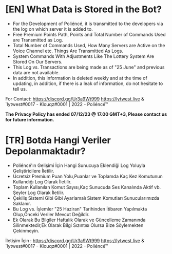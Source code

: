 # [EN] What Data is Stored in the Bot?
- For the Development of Poliéncé, it is transmitted to the developers via the log on which server it is added to.
- Free Premium Points Path, Points and Total Number of Commands Used are Transmitted as Log.
- Total Number of Commands Used, How Many Servers are Active on the Voice Channel etc. Things Are Transmitted As Logs.
- System Commands With Adjustments Like The Lottery System Are Stored On Our Servers.
- This Log vs. Transactions are being made as of "25 June" and previous data are not available.
- In addition, this information is deleted weekly and at the time of updating, in addition, if there is a leak of information, do not hesitate to tell us.

For Contact: https://discord.gg/Ur3a9Wt999 https://lytwest.live & `lytwest#0017 - Klouqz#0001 | 2022 - Poliéncé™

**The Privacy Policy has ended 07/12/23 @ 17.00 GMT+3, Please contact us for future information.**

# [TR] Botda Hangi Veriler Depolanmaktadır?
- Poliéncé'ın Gelişimi İçin Hangi Sunucuya Eklendiği Log Yoluyla Geliştiricilere İletilir.
- Ücretsiz Premium Puan Yolu,Puanlar ve Toplamda Kaç Kez Komutunun Kullandığı Log Olarak İletilir.
- Toplam Kullanılan Komut Sayısı,Kaç Sunucuda Ses Kanalında Aktif vb. Şeyler Log Olarak İletilir.
- Çekiliş Sistemi Gibi Gibi Ayarlamalı Sistem Komutları Sunucularımızda Saklanır.
- Bu Log vs. İşlemler "25 Haziran" Tarihinden İtibaren Yapılmakta Olup,Önceki Veriler Mevcut Değildir.
- Ek Olarak Bu Bilgiler Haftalık Olarak ve Güncelleme Zamanında Silinmektedir,Ek Olarak Bilgi Sızıntısı Olursa Bize Söylemekten Çekinmeyin.

İletişim İçin : https://discord.gg/Ur3a9Wt999 https://lytwest.live & `lytwest#0017 - Klouqz#0001 | 2022 - Poliéncé™
